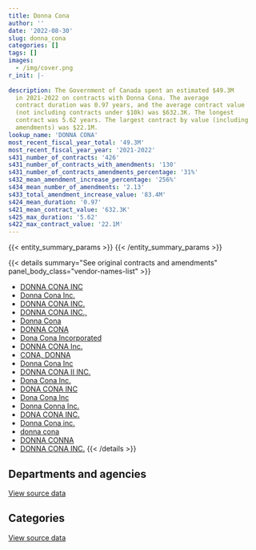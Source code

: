 ```yaml
---
title: Donna Cona
author: ''
date: '2022-08-30'
slug: donna_cona
categories: []
tags: []
images:
  - /img/cover.png
r_init: |-
  
description: The Government of Canada spent an estimated $49.3M
  in 2021-2022 on contracts with Donna Cona. The average
  contract duration was 0.97 years, and the average contract value
  (not including contracts under $10k) was $632.3K. The longest
  contract was 5.62 years. The largest contract by value (including
  amendments) was $22.1M.
lookup_name: 'DONNA CONA'
most_recent_fiscal_year_total: '49.3M'
most_recent_fiscal_year_year: '2021-2022'
s431_number_of_contracts: '426'
s431_number_of_contracts_with_amendments: '130'
s431_number_of_contracts_amendments_percentage: '31%'
s432_mean_amendment_increase_percentage: '256%'
s434_mean_number_of_amendments: '2.13'
s433_total_amendment_increase_value: '83.4M'
s424_mean_duration: '0.97'
s421_mean_contract_value: '632.3K'
s425_max_duration: '5.62'
s422_max_contract_value: '22.1M'
---
```


<script src="/rmarkdown-libs/htmlwidgets/htmlwidgets.js"></script>
<link href="/rmarkdown-libs/datatables-css/datatables-crosstalk.css" rel="stylesheet" />
<script src="/rmarkdown-libs/datatables-binding/datatables.js"></script>
<script src="/rmarkdown-libs/jquery/jquery-3.6.0.min.js"></script>
<link href="/rmarkdown-libs/dt-core-bootstrap/css/dataTables.bootstrap.min.css" rel="stylesheet" />
<link href="/rmarkdown-libs/dt-core-bootstrap/css/dataTables.bootstrap.extra.css" rel="stylesheet" />
<script src="/rmarkdown-libs/dt-core-bootstrap/js/jquery.dataTables.min.js"></script>
<script src="/rmarkdown-libs/dt-core-bootstrap/js/dataTables.bootstrap.min.js"></script>
<link href="/rmarkdown-libs/crosstalk/css/crosstalk.min.css" rel="stylesheet" />
<script src="/rmarkdown-libs/crosstalk/js/crosstalk.min.js"></script>
<script src="/rmarkdown-libs/htmlwidgets/htmlwidgets.js"></script>
<link href="/rmarkdown-libs/datatables-css/datatables-crosstalk.css" rel="stylesheet" />
<script src="/rmarkdown-libs/datatables-binding/datatables.js"></script>
<script src="/rmarkdown-libs/jquery/jquery-3.6.0.min.js"></script>
<link href="/rmarkdown-libs/dt-core-bootstrap/css/dataTables.bootstrap.min.css" rel="stylesheet" />
<link href="/rmarkdown-libs/dt-core-bootstrap/css/dataTables.bootstrap.extra.css" rel="stylesheet" />
<script src="/rmarkdown-libs/dt-core-bootstrap/js/jquery.dataTables.min.js"></script>
<script src="/rmarkdown-libs/dt-core-bootstrap/js/dataTables.bootstrap.min.js"></script>
<link href="/rmarkdown-libs/crosstalk/css/crosstalk.min.css" rel="stylesheet" />
<script src="/rmarkdown-libs/crosstalk/js/crosstalk.min.js"></script>

{{< entity_summary_params >}}
{{< /entity_summary_params >}}

{{< details summary="See original contracts and amendments" panel_body_class="vendor-names-list" >}}
- [DONNA CONA INC](https://search.open.canada.ca/en/ct/?sort=contract_value_f%20desc&page=1&search_text=%22DONNA%20CONA%20INC%22)
- [Donna Cona Inc.](https://search.open.canada.ca/en/ct/?sort=contract_value_f%20desc&page=1&search_text=%22Donna%20Cona%20Inc.%22)
- [DONNA CONA INC.](https://search.open.canada.ca/en/ct/?sort=contract_value_f%20desc&page=1&search_text=%22DONNA%20CONA%20INC.%22)
- [DONNA CONA INC.,](https://search.open.canada.ca/en/ct/?sort=contract_value_f%20desc&page=1&search_text=%22DONNA%20CONA%20INC.%2c%22)
- [Donna Cona](https://search.open.canada.ca/en/ct/?sort=contract_value_f%20desc&page=1&search_text=%22Donna%20Cona%22)
- [DONNA CONA](https://search.open.canada.ca/en/ct/?sort=contract_value_f%20desc&page=1&search_text=%22DONNA%20CONA%22)
- [Dona Cona Incorporated](https://search.open.canada.ca/en/ct/?sort=contract_value_f%20desc&page=1&search_text=%22Dona%20Cona%20Incorporated%22)
- [DONNA CONA Inc.](https://search.open.canada.ca/en/ct/?sort=contract_value_f%20desc&page=1&search_text=%22DONNA%20CONA%20Inc.%22)
- [CONA, DONNA](https://search.open.canada.ca/en/ct/?sort=contract_value_f%20desc&page=1&search_text=%22CONA%2c%20DONNA%22)
- [Donna Cona Inc](https://search.open.canada.ca/en/ct/?sort=contract_value_f%20desc&page=1&search_text=%22Donna%20Cona%20Inc%22)
- [DONNA CONA II INC.](https://search.open.canada.ca/en/ct/?sort=contract_value_f%20desc&page=1&search_text=%22DONNA%20CONA%20II%20INC.%22)
- [Dona Cona Inc.](https://search.open.canada.ca/en/ct/?sort=contract_value_f%20desc&page=1&search_text=%22Dona%20Cona%20Inc.%22)
- [DONA CONA INC](https://search.open.canada.ca/en/ct/?sort=contract_value_f%20desc&page=1&search_text=%22DONA%20CONA%20INC%22)
- [Dona Cona Inc](https://search.open.canada.ca/en/ct/?sort=contract_value_f%20desc&page=1&search_text=%22Dona%20Cona%20Inc%22)
- [Donna Conna Inc.](https://search.open.canada.ca/en/ct/?sort=contract_value_f%20desc&page=1&search_text=%22Donna%20Conna%20Inc.%22)
- [DONA CONA INC.](https://search.open.canada.ca/en/ct/?sort=contract_value_f%20desc&page=1&search_text=%22DONA%20CONA%20INC.%22)
- [Donna Cona inc.](https://search.open.canada.ca/en/ct/?sort=contract_value_f%20desc&page=1&search_text=%22Donna%20Cona%20inc.%22)
- [donna cona](https://search.open.canada.ca/en/ct/?sort=contract_value_f%20desc&page=1&search_text=%22donna%20cona%22)
- [DONNA CONNA](https://search.open.canada.ca/en/ct/?sort=contract_value_f%20desc&page=1&search_text=%22DONNA%20CONNA%22)
- [DONNA CONA INC.](https://search.open.canada.ca/en/ct/?sort=contract_value_f%20desc&page=1&search_text=%22DONNA%20CONA%20%20INC.%22)
{{< /details >}}

## Departments and agencies

<div id="htmlwidget-1" style="width:100%;height:auto;" class="datatables html-widget"></div>
<script type="application/json" data-for="htmlwidget-1">{"x":{"style":"bootstrap","filter":"none","vertical":false,"data":[["<a href=\"/departments/aafc-aac/\">Agriculture and Agri-Food Canada<\/a>","<a href=\"/departments/aandc-aadnc/\">Crown-Indigenous Relations and Northern Affairs Canada<\/a>","<a href=\"/departments/acoa-apeca/\">Atlantic Canada Opportunities Agency<\/a>","<a href=\"/departments/cas-satj/\">Courts Administration Service<\/a>","<a href=\"/departments/cbsa-asfc/\">Canada Border Services Agency<\/a>","<a href=\"/departments/cer-rec/\">Canada Energy Regulator<\/a>","<a href=\"/departments/cfia-acia/\">Canadian Food Inspection Agency<\/a>","<a href=\"/departments/chrc-ccdp/\">Canadian Human Rights Commission<\/a>","<a href=\"/departments/cic/\">Immigration, Refugees and Citizenship Canada<\/a>","<a href=\"/departments/cnsc-ccsn/\">Canadian Nuclear Safety Commission<\/a>","<a href=\"/departments/cra-arc/\">Canada Revenue Agency<\/a>","<a href=\"/departments/crtc/\">Canadian Radio-television and Telecommunications Commission<\/a>","<a href=\"/departments/csc-scc/\">Correctional Service of Canada<\/a>","<a href=\"/departments/dfatd-maecd/\">Global Affairs Canada<\/a>","<a href=\"/departments/dfo-mpo/\">Fisheries and Oceans Canada<\/a>","<a href=\"/departments/dnd-mdn/\">National Defence<\/a>","<a href=\"/departments/ec/\">Environment and Climate Change Canada<\/a>","<a href=\"/departments/elections/\">Elections Canada<\/a>","<a href=\"/departments/esdc-edsc/\">Employment and Social Development Canada<\/a>","<a href=\"/departments/fcac-acfc/\">Financial Consumer Agency of Canada<\/a>","<a href=\"/departments/fin/\">Department of Finance Canada<\/a>","<a href=\"/departments/hc-sc/\">Health Canada<\/a>","<a href=\"/departments/ic/\">Innovation, Science and Economic Development Canada<\/a>","<a href=\"/departments/infc/\">Infrastructure Canada<\/a>","<a href=\"/departments/isc-sac/\">Indigenous Services Canada<\/a>","<a href=\"/departments/jus/\">Department of Justice Canada<\/a>","<a href=\"/departments/nrcan-rncan/\">Natural Resources Canada<\/a>","<a href=\"/departments/oag-bvg/\">Office of the Auditor General of Canada<\/a>","<a href=\"/departments/osfi-bsif/\">Office of the Superintendent of Financial Institutions Canada<\/a>","<a href=\"/departments/pc/\">Parks Canada<\/a>","<a href=\"/departments/pch/\">Canadian Heritage<\/a>","<a href=\"/departments/phac-aspc/\">Public Health Agency of Canada<\/a>","<a href=\"/departments/ppsc-sppc/\">Public Prosecution Service of Canada<\/a>","<a href=\"/departments/ps-sp/\">Public Safety Canada<\/a>","<a href=\"/departments/psc-cfp/\">Public Service Commission of Canada<\/a>","<a href=\"/departments/pwgsc-tpsgc/\">Public Services and Procurement Canada<\/a>","<a href=\"/departments/rcmp-grc/\">Royal Canadian Mounted Police<\/a>","<a href=\"/departments/ssc-spc/\">Shared Services Canada<\/a>","<a href=\"/departments/statcan/\">Statistics Canada<\/a>","<a href=\"/departments/tbs-sct/\">Treasury Board of Canada Secretariat<\/a>","<a href=\"/departments/tc/\">Transport Canada<\/a>","<a href=\"/departments/tsb-bst/\">Transportation Safety Board of Canada<\/a>","<a href=\"/departments/vac-acc/\">Veterans Affairs Canada<\/a>","<a href=\"/departments/wage/\">Department for Women and Gender Equality<\/a>"],[2977196.99,6666293.94,null,162118.39,6408142.11,49980,808512.14,30413.52,null,24997.86,null,null,3952229.14,117259.51,2997802.91,324806.4,null,457579.74,6603828.75,null,24690.5,228486.9,501973.08,null,5126664.27,null,134236.44,null,null,170814.76,null,12566.59,null,null,12119.29,2098420.67,null,3612803.27,24012.5,null,null,43209.95,null,null],[1819351.42,6017174.8,null,430494.94,7894710.35,null,757404.88,null,298728.1,null,null,null,3963057.17,1491953.3,1301186.38,286146.48,null,417217.53,3554139.26,14125,null,419363.08,null,58911.59,4455679.81,56956.07,362159.08,null,null,206795.24,null,null,null,217188.22,null,3097805.51,null,3271508.38,24860,null,null,56680.33,null,52313.63],[339997.28,5332582.61,108079.88,32037.72,4858388.74,null,88130.88,null,297911.9,120398.68,null,null,3952229.14,3066234.94,696121.46,1044240.27,65719.71,24834.6,40458.74,null,null,10773.42,null,47025.91,666859.41,null,262266.06,331948.8,null,257229.64,null,6969.04,null,85820.36,151818.98,1691791.47,65243.94,1926323.55,124300,null,40000,182358.42,41441.4,null],[399117.55,5600041.91,null,null,10205755.96,null,239758.89,87654.1,6632.61,null,11275184.47,39344.45,2328025.39,3244055.23,601237.97,1179720.86,123586.12,null,1330186.44,24295,null,577371.96,null,89857.6,372694.91,null,345782.47,77054.7,253017.11,563693.76,17429.98,145981.47,39832.5,1646.57,218165.06,6505644.49,258320.42,213555.44,2314752.28,39324,107388.59,276185.98,97775.3,139410.07]],"container":"<table class=\"table table-striped table-hover row-border order-column display\">\n  <thead>\n    <tr>\n      <th>Department<\/th>\n      <th>2018-2019<\/th>\n      <th>2019-2020<\/th>\n      <th>2020-2021<\/th>\n      <th>2021-2022<\/th>\n    <\/tr>\n  <\/thead>\n<\/table>","options":{"order":[[4,"desc"]],"pageLength":10,"autoWidth":true,"columnDefs":[{"targets":1,"render":"function(data, type, row, meta) {\n    return type !== 'display' ? data : DTWidget.formatCurrency(data, \"$\", 2, 3, \",\", \".\", true, null);\n  }"},{"targets":2,"render":"function(data, type, row, meta) {\n    return type !== 'display' ? data : DTWidget.formatCurrency(data, \"$\", 2, 3, \",\", \".\", true, null);\n  }"},{"targets":3,"render":"function(data, type, row, meta) {\n    return type !== 'display' ? data : DTWidget.formatCurrency(data, \"$\", 2, 3, \",\", \".\", true, null);\n  }"},{"targets":4,"render":"function(data, type, row, meta) {\n    return type !== 'display' ? data : DTWidget.formatCurrency(data, \"$\", 2, 3, \",\", \".\", true, null);\n  }"},{"width":"16%","targets":[1,2,3,4]},{"className":"dt-right","targets":[1,2,3,4]}],"orderClasses":false}},"evals":["options.columnDefs.0.render","options.columnDefs.1.render","options.columnDefs.2.render","options.columnDefs.3.render"],"jsHooks":[]}</script>
<p class="text-right">
<a href="https://github.com/GoC-Spending/contracts-data/tree/main/data/out/vendors/donna_cona/summary_by_fiscal_year_by_department.csv" class="source-data-link btn btn-link">View source data</a>
</p>

## Categories

<div id="htmlwidget-2" style="width:100%;height:auto;" class="datatables html-widget"></div>
<script type="application/json" data-for="htmlwidget-2">{"x":{"style":"bootstrap","filter":"none","vertical":false,"data":[["<a href=\"/categories/other/\">(Other)<\/a>","<a href=\"/categories/facilities_and_construction/\">Facilities and construction<\/a>","<a href=\"/categories/office_management/\">Office management<\/a>","<a href=\"/categories/defence/\">Defence<\/a>","<a href=\"/categories/professional_services/\">Professional services<\/a>","<a href=\"/categories/information_technology/\">Information technology<\/a>","<a href=\"/categories/travel/\">Travel<\/a>","<a href=\"/categories/human_capital/\">Human capital<\/a>"],[3262569.83,null,null,249178.08,16664161.92,23294924.95,76312.32,24012.5],[3271508.38,null,null,12087.44,15905261.94,21207426.36,129626.4,null],[2910270.56,null,null,751054.37,8065383.65,14213375.37,null,19453.02],[3402418.8,10159.29,24069,963667.74,16217350.48,28714475.54,null,7340.76]],"container":"<table class=\"table table-striped table-hover row-border order-column display\">\n  <thead>\n    <tr>\n      <th>Category<\/th>\n      <th>2018-2019<\/th>\n      <th>2019-2020<\/th>\n      <th>2020-2021<\/th>\n      <th>2021-2022<\/th>\n    <\/tr>\n  <\/thead>\n<\/table>","options":{"order":[[4,"desc"]],"dom":"t","pageLength":30,"autoWidth":true,"columnDefs":[{"targets":1,"render":"function(data, type, row, meta) {\n    return type !== 'display' ? data : DTWidget.formatCurrency(data, \"$\", 2, 3, \",\", \".\", true, null);\n  }"},{"targets":2,"render":"function(data, type, row, meta) {\n    return type !== 'display' ? data : DTWidget.formatCurrency(data, \"$\", 2, 3, \",\", \".\", true, null);\n  }"},{"targets":3,"render":"function(data, type, row, meta) {\n    return type !== 'display' ? data : DTWidget.formatCurrency(data, \"$\", 2, 3, \",\", \".\", true, null);\n  }"},{"targets":4,"render":"function(data, type, row, meta) {\n    return type !== 'display' ? data : DTWidget.formatCurrency(data, \"$\", 2, 3, \",\", \".\", true, null);\n  }"},{"width":"16%","targets":[1,2,3,4]},{"className":"dt-right","targets":[1,2,3,4]}],"orderClasses":false,"lengthMenu":[10,25,30,50,100]}},"evals":["options.columnDefs.0.render","options.columnDefs.1.render","options.columnDefs.2.render","options.columnDefs.3.render"],"jsHooks":[]}</script>
<p class="text-right">
<a href="https://github.com/GoC-Spending/contracts-data/tree/main/data/out/vendors/donna_cona/summary_by_fiscal_year_by_category.csv" class="source-data-link btn btn-link">View source data</a>
</p>
